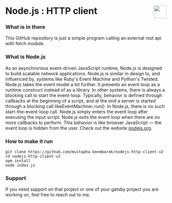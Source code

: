 # Node.js : HTTP client <img valign="bottom" align="right" height="40px" widht="40px" src="https://nodejs.org/static/images/logos/nodejs-new-pantone-black.png" />


### What is in there
This GitHub repository is just a simple program calling an external rest api with fetch module.


### What is Node.js
As an asynchronous event-driven JavaScript runtime, Node.js is designed to build scalable network applications. Node.js is similar in design to, and influenced by, systems like Ruby's Event Machine and Python's Twisted. Node.js takes the event model a bit further. It presents an event loop as a runtime construct instead of as a library. In other systems, there is always a blocking call to start the event-loop. Typically, behavior is defined through callbacks at the beginning of a script, and at the end a server is started through a blocking call likeEventMachine::run(). In Node.js, there is no such start-the-event-loop call. Node.js simply enters the event loop after executing the input script. Node.js exits the event loop when there are no more callbacks to perform. This behavior is like browser JavaScript — the event loop is hidden from the user.
Check out the website [nodejs.org](https://nodejs.org).


### How to make it run
```
git clone https://github.com/mustapha-benmbarek/nodejs-http-client-v2
cd nodejs-http-client-v2
npm install
node index.js
```

### Support
If you need support on that project or one of your gatsby project you are working on, feel free to reach out to me.
